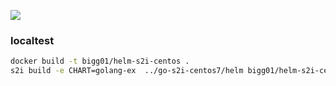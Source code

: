 
[![](https://images.microbadger.com/badges/version/bigg01/helm-s2i-centos7.svg)](https://microbadger.com/images/bigg01/helm-s2i-centos7 "Get your own version badge on microbadger.com")



### localtest
```sh
docker build -t bigg01/helm-s2i-centos .
s2i build -e CHART=golang-ex  ../go-s2i-centos7/helm bigg01/helm-s2i-centos test
```